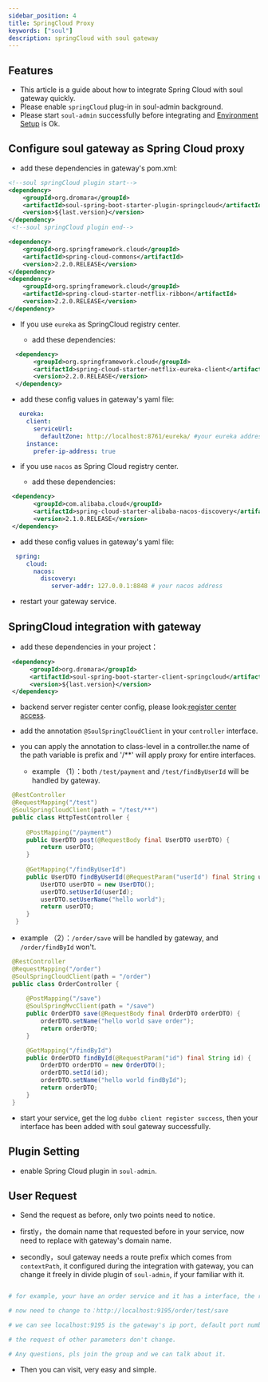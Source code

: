 ```yaml
---
sidebar_position: 4
title: SpringCloud Proxy
keywords: ["soul"]
description: springCloud with soul gateway
---
```


## Features

* This article is a guide about how to integrate Spring Cloud with soul gateway quickly.
* Please enable `springCloud` plug-in in soul-admin background.
* Please start `soul-admin` successfully before integrating and [Environment Setup](./soul-set-up) is Ok.

## Configure soul gateway as Spring Cloud proxy

* add these dependencies in gateway's pom.xml:

```xml
<!--soul springCloud plugin start-->
<dependency>
    <groupId>org.dromara</groupId>
    <artifactId>soul-spring-boot-starter-plugin-springcloud</artifactId>
    <version>${last.version}</version>
</dependency>
 <!--soul springCloud plugin end-->

<dependency>
    <groupId>org.springframework.cloud</groupId>
    <artifactId>spring-cloud-commons</artifactId>
    <version>2.2.0.RELEASE</version>
</dependency> 
<dependency>
    <groupId>org.springframework.cloud</groupId>
    <artifactId>spring-cloud-starter-netflix-ribbon</artifactId>
    <version>2.2.0.RELEASE</version>
</dependency>
```

* If you use `eureka` as SpringCloud registry center.

  * add these dependencies:
  
 ```xml
   <dependency>
        <groupId>org.springframework.cloud</groupId>
        <artifactId>spring-cloud-starter-netflix-eureka-client</artifactId>
        <version>2.2.0.RELEASE</version>
   </dependency>
   ```
  
* add these config values in gateway's yaml file:
   
 ```yaml
    eureka:
      client:
        serviceUrl:
          defaultZone: http://localhost:8761/eureka/ #your eureka address
      instance:
        prefer-ip-address: true
   ```

* if you use `nacos` as Spring Cloud registry center.

  * add these dependencies:
  
 ```xml
  <dependency>
        <groupId>com.alibaba.cloud</groupId>
        <artifactId>spring-cloud-starter-alibaba-nacos-discovery</artifactId>
        <version>2.1.0.RELEASE</version>
  </dependency>
   ```
  
* add these config values in gateway's yaml file:
   
 ```yaml
   spring:
      cloud:
        nacos:
          discovery:
             server-addr: 127.0.0.1:8848 # your nacos address
   ```

* restart your gateway service.

## SpringCloud integration with gateway

* add these dependencies in your project：

```xml
 <dependency>
      <groupId>org.dromara</groupId>
      <artifactId>soul-spring-boot-starter-client-springcloud</artifactId>
      <version>${last.version}</version>
 </dependency>
```

* backend server register center config, please look:[register center access](../register-center/register-center-access).


* add the annotation `@SoulSpringCloudClient` in your `controller` interface.

* you can apply the annotation to class-level in a controller.the name of the path variable is prefix and '/**' will apply proxy for entire interfaces.
  
  * example （1）：both `/test/payment` and `/test/findByUserId` will be handled by gateway.
   
 ```java
  @RestController
  @RequestMapping("/test")
  @SoulSpringCloudClient(path = "/test/**")
  public class HttpTestController {
      
      @PostMapping("/payment")
      public UserDTO post(@RequestBody final UserDTO userDTO) {
          return userDTO;
      }
      
      @GetMapping("/findByUserId")
      public UserDTO findByUserId(@RequestParam("userId") final String userId) {
          UserDTO userDTO = new UserDTO();
          userDTO.setUserId(userId);
          userDTO.setUserName("hello world");
          return userDTO;
      }    
   }
```
  
* example （2）：`/order/save` will be handled by gateway, and `/order/findById` won't.
  
 ```java
  @RestController
  @RequestMapping("/order")
  @SoulSpringCloudClient(path = "/order")
  public class OrderController {
  
      @PostMapping("/save")
      @SoulSpringMvcClient(path = "/save")
      public OrderDTO save(@RequestBody final OrderDTO orderDTO) {
          orderDTO.setName("hello world save order");
          return orderDTO;
      }
 
      @GetMapping("/findById")
      public OrderDTO findById(@RequestParam("id") final String id) {
          OrderDTO orderDTO = new OrderDTO();
          orderDTO.setId(id);
          orderDTO.setName("hello world findById");
          return orderDTO;
      }
  }
```

  
* start your service, get the log `dubbo client register success`, then your interface has been added with soul gateway successfully.
  
## Plugin Setting

* enable Spring Cloud plugin in `soul-admin`.

## User Request

* Send the request as before, only two points need to notice.

* firstly，the domain name that requested before in your service, now need to replace with gateway's domain name.

* secondly，soul gateway needs a route prefix which comes from `contextPath`, it configured during the integration with gateway, you can change it freely in divide plugin of `soul-admin`, if your familiar with it. 

```yaml

# for example, your have an order service and it has a interface, the request url: http://localhost:8080/test/save

# now need to change to：http://localhost:9195/order/test/save

# we can see localhost:9195 is the gateway's ip port, default port number is 9195 ，/order is the contextPath in your config yaml file. 

# the request of other parameters don't change.

# Any questions, pls join the group and we can talk about it.

```

* Then you can visit, very easy and simple.
